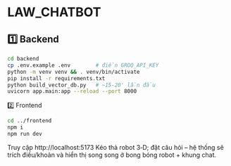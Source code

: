 # LAW_CHATBOT
## 1️⃣ Backend
```bash
cd backend
cp .env.example .env        # điền GROQ_API_KEY
python -m venv venv && . venv/bin/activate
pip install -r requirements.txt
python build_vector_db.py   # ~15‑20' lần đầu
uvicorn app.main:app --reload --port 8000
```
2️⃣ Frontend
```bash
cd ../frontend
npm i
npm run dev
```
Truy cập http://localhost:5173
 Kéo thả robot 3‑D; đặt câu hỏi – hệ thống sẽ trích điều/khoản và hiển thị song song ở bong bóng robot + khung chat.
